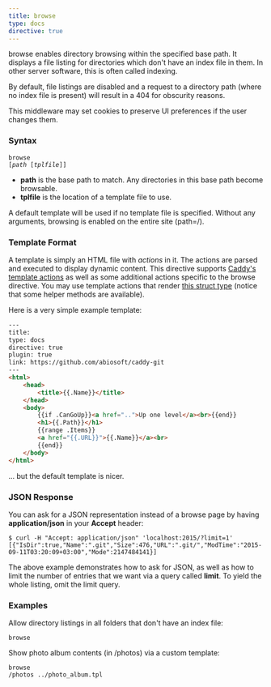 ```yaml
---
title: browse
type: docs
directive: true
---
```


browse enables directory browsing within the specified base path. It displays a file listing for directories which don't have an index file in them. In other server software, this is often called indexing.

By default, file listings are disabled and a request to a directory path (where no index file is present) will result in a 404 for obscurity reasons.

This middleware may set cookies to preserve UI preferences if the user changes them.

### Syntax

<code class="block"><span class="hl-directive">browse</span> <span class="hl-arg">[<i>path</i> [<i>tplfile</i>]]</span></code>

*   **path** is the base path to match. Any directories in this base path become browsable.
*   **tplfile** is the location of a template file to use.

A default template will be used if no template file is specified. Without any arguments, browsing is enabled on the entire site (path=/).

### Template Format

A template is simply an HTML file with _actions_ in it. The actions are parsed and executed to display dynamic content. This directive supports [Caddy's template actions](/docs/template-actions) as well as some additional actions specific to the browse directive. You may use template actions that render [this struct type](https://github.com/mholt/caddy/blob/060ab92d295ba9dd8e34115c92557d5eff5896ff/middleware/browse/browse.go#L41-L118) (notice that some helper methods are available).

Here is a very simple example template:

```html
---
title: 
type: docs
directive: true
plugin: true
link: https://github.com/abiosoft/caddy-git
---
<html>
	<head>
		<title>{{.Name}}</title>
	</head>
	<body>
		{{if .CanGoUp}}<a href="..">Up one level</a><br>{{end}}
		<h1>{{.Path}}</h1>
		{{range .Items}}
		<a href="{{.URL}}">{{.Name}}</a><br>
		{{end}}
	</body>
</html>
```

... but the default template is nicer.

### JSON Response

You can ask for a JSON representation instead of a browse page by having **application/json** in your **Accept** header:

```
$ curl -H "Accept: application/json" 'localhost:2015/?limit=1'
[{"IsDir":true,"Name":".git","Size":476,"URL":".git/","ModTime":"2015-09-11T03:20:09+03:00","Mode":2147484141}]
```

The above example demonstrates how to ask for JSON, as well as how to limit the number of entries that we want via a query called **limit**. To yield the whole listing, omit the limit query.

### Examples

Allow directory listings in all folders that don't have an index file:

<code class="block"><span class="hl-directive">browse</span></code>

Show photo album contents (in /photos) via a custom template:

<code class="block"><span class="hl-directive">browse</span> <span class="hl-arg">/photos ../photo_album.tpl</span></code>
